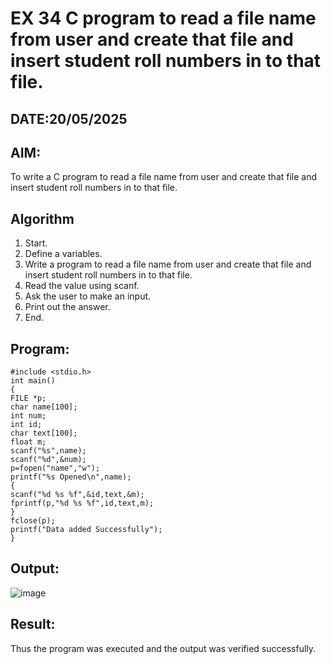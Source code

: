 # EX 34 C program to read a file name from user and create that file and insert student roll numbers in to that file.
## DATE:20/05/2025
## AIM:
To write a C program to read a file name from user and create that file and insert student roll numbers in to that file.

## Algorithm
1. Start.
2. Define a variables.
3. Write a program to read a file name from user and create that file and insert student 
roll numbers in to that file.
4. Read the value using scanf.
5. Ask the user to make an input.
6. Print out the answer.
7. End.

## Program:
```
#include <stdio.h> 
int main()
{
FILE *p;
char name[100]; 
int num;
int id;
char text[100]; 
float m; 
scanf("%s",name);
scanf("%d",&num);
p=fopen("name","w"); 
printf("%s Opened\n",name);
{
scanf("%d %s %f",&id,text,&m); 
fprintf(p,"%d %s %f",id,text,m);
}
fclose(p);
printf("Data added Successfully");
}
```

## Output:
![image](https://github.com/user-attachments/assets/1541ecdb-299e-4b6f-83a0-7a16d7509cec)



## Result:
Thus the program was executed and the output was verified successfully.
